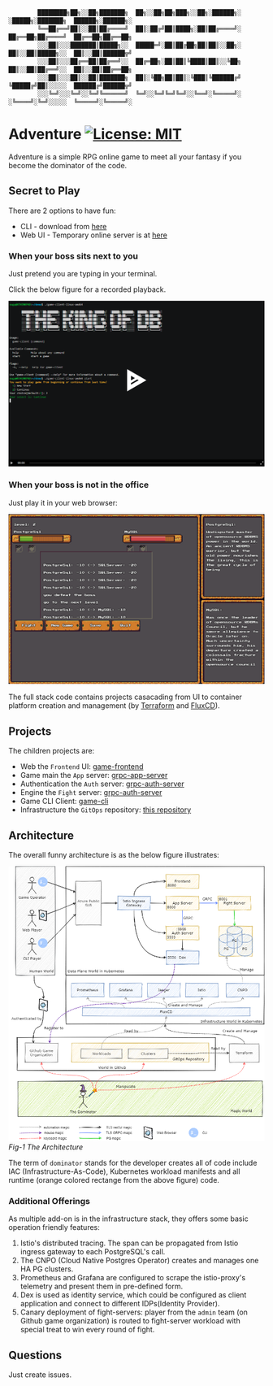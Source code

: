 ```
        ████████╗██╗░░██╗███████╗  ██╗░░██╗██╗███╗░░██╗░██████╗░  ░█████╗░███████╗  ██████╗░██████╗░
        ╚══██╔══╝██║░░██║██╔════╝  ██║░██╔╝██║████╗░██║██╔════╝░  ██╔══██╗██╔════╝  ██╔══██╗██╔══██╗
        ░░░██║░░░███████║█████╗░░  █████═╝░██║██╔██╗██║██║░░██╗░  ██║░░██║█████╗░░  ██║░░██║██████╦╝
        ░░░██║░░░██╔══██║██╔══╝░░  ██╔═██╗░██║██║╚████║██║░░╚██╗  ██║░░██║██╔══╝░░  ██║░░██║██╔══██╗
        ░░░██║░░░██║░░██║███████╗  ██║░╚██╗██║██║░╚███║╚██████╔╝  ╚█████╔╝██║░░░░░  ██████╔╝██████╦╝
        ░░░╚═╝░░░╚═╝░░╚═╝╚══════╝  ╚═╝░░╚═╝╚═╝╚═╝░░╚══╝░╚═════╝░  ░╚════╝░╚═╝░░░░░  ╚═════╝░╚═════╝░
```

# Adventure  [![License: MIT](https://img.shields.io/badge/License-MIT-yellow.svg)](https://opensource.org/licenses/MIT)


Adventure is a simple RPG online game to meet all your fantasy if you become the
dominator of the code.

## Secret to Play

There are 2 options to have fun:
  - CLI - download from [here](https://github.com/new-adventure-aerolite/game_client/releases)
  - Web UI - Temporary online server is at [here](https://rpg-game.eastus.cloudapp.azure.com/)

### When your boss sits next to you

Just pretend you are typing in your terminal. 

Click the below figure for a recorded playback. 

[![Game-CLI-UI](./docs/game-cli-ui.png)](https://asciinema.org/a/404325)

### When your boss is not in the office

Just play it in your web browser: 


![The-Game-Web-UI](./docs/game-web-ui.png)

The full stack code contains projects casacading from UI to container platform 
creation and management (by [Terraform](https://www.terraform.io/) and [FluxCD](https://fluxcd.io/)). 

## Projects

The children projects are:
  - Web the `Frontend` UI: [game-frontend](https://github.com/new-adventure-aerolite/game-frontend)
  - Game main the `App` server: [grpc-app-server](https://github.com/new-adventure-aerolite/grpc-app-server)
  - Authentication the `Auth` server: [grpc-auth-server](https://github.com/new-adventure-aerolite/grpc-auth-server)
  - Engine the `Fight` server: [grpc-auth-server](https://github.com/new-adventure-aerolite/grpc-fight-server)
  - Game CLI Client: [game-cli](https://github.com/new-adventure-aerolite/game_client)
  - Infrastructure the `GitOps` repository: [this repository](https://github.com/new-adventure-aerolite/adventure)
 
## Architecture 

The overall funny architecture is as the below figure illustrates: 

![The-Architecture](./docs/adventure-arch.png)
*Fig-1 The Architecture* 

The term of `dominator` stands for the developer creates all of code 
include IAC (Infrastructure-As-Code), Kubernetes workload manifests and
all runtime (orange colored rectange from the above figure) code.

### Additional Offerings

As multiple add-on is in the infrastructure stack, they offers some basic 
operation friendly features:

1. Istio's distributed tracing. The span can be propagated from 
   Istio ingress gateway to each PostgreSQL's call.
2. The CNPO (Cloud Native Postgres Operator) creates and manages one HA 
   PG clusters.
3. Prometheus and Grafana are configured to scrape the istio-proxy's 
   telemetry and present them in pre-defined form.
4. Dex is used as identity service, which could be configured as client 
   application and connect to different IDPs(Identity Provider).
5. Canary deployment of fight-servers: player from the `admin` team 
   (on Github game organization) is routed to fight-server workload with 
   special treat to win every round of fight.

## Questions

Just create issues.
